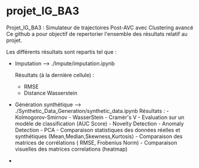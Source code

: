 # projet_IG_BA3
Projet_IG_BA3 : Simulateur de trajectoires Post-AVC avec Clustering avancé
Ce github a pour objectif de repertorier l'ensemble des résultats relatif au projet.

Les différents résultats sont repartis tel que :

- Imputation --> ./Impute/imputation.ipynb  

    Résultats (à la dernière cellule) :
    - RMSE
    - Distance Wasserstein

- Génération synthétique --> ./Synthetic_Data_Generation/synthetic_data.ipynb
     Résultats :
      - Kolmogorov-Smirnov
      - WasserStein
      - Cramèr's V
      - Evaluation sur un modèle de classification (AUC Score)
      - Novelty Detection
      - Anomaly Detection
      - PCA
      - Comparaison statistiques des données réelles et synthétiques (Mean,Median,Skewness,Kurtosis)
      - Comparaison des matrices de corrélations ( RMSE, Frobenius Norm)
      - Comparaison visuelles des matrices correlations (heatmap)
- 
    
